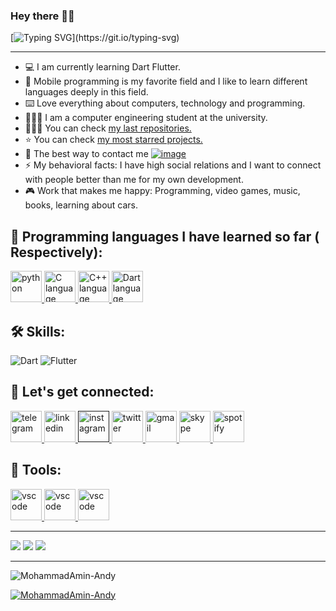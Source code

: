 ### Hey there 👋🏻

[![Typing SVG](https://readme-typing-svg.demolab.com?font=Fira+Code&size=14&pause=10000&color=149414&vCenter=true&multiline=true&repeat=false&width=526&lines=I'm+MoahmmadAmin-Andy(Mamin)+Dart+Programmer+work+with+Flutter+FrameWork.)](https://git.io/typing-svg)

-----------------

- 💻  I am currently learning Dart Flutter.
- 📱 Mobile programming is my favorite field and I like to learn different languages ​​deeply in this field.
- ⌨️ Love everything about computers, technology and programming.
- 👨🏻‍🎓  I am a computer engineering student at the university.
- 👨🏻‍💻  You can check [my last repositories.](https://github.com/MohammadAmin-Andy?tab=repositories)
- ⭐   You can check [my most starred projects.](https://github.com/MohammadAmin-Andy?tab=repositories&q=&type=&language=&sort=stargazers)
- 📧  The best way to contact me  [![image](https://img.shields.io/badge/-pg.mohammadamin@gmail.com-c14438?style=flat-square&logo=Gmail&logoColor=white&link=mailto:pg.mohammadamin@gmail.com)](mailto:pg.mohammadamin@gmail.com)
- ⚡️  My behavioral facts: I have high social relations and I want to connect with people better than me for my own development.
- 🎮  Work that makes me happy: Programming, video games, music, books, learning about cars.
 

## 🧠 Programming languages ​​I have learned so far ( Respectively):

<p> <a href="https://www.python.org" target="_blank" rel="noreferrer"> <img src="https://raw.githubusercontent.com/bablubambal/All_logo_and_pictures/1ac69ce5fbc389725f16f989fa53c62d6e1b4883/programming%20languages/python.svg" alt="python" width="50" height="50"/> </a> <a href="https://www.cprogramming.com" target="_blank" rel="noreferrer"> <img src="https://raw.githubusercontent.com/bablubambal/All_logo_and_pictures/1ac69ce5fbc389725f16f989fa53c62d6e1b4883/programming%20languages/c.svg" alt="C language" width="50" height="50"/> </a> 
<a href="https://cplusplus.com" target="_blank" rel="noreferrer"> <img src="https://raw.githubusercontent.com/bablubambal/All_logo_and_pictures/1ac69ce5fbc389725f16f989fa53c62d6e1b4883/programming%20languages/c%2B%2B.svg" alt="C++ language" width="50" height="50"/> </a> 
<a href="https://dart.dev/" target="_blank" rel="noreferrer"> <img src="https://raw.githubusercontent.com/bablubambal/All_logo_and_pictures/1ac69ce5fbc389725f16f989fa53c62d6e1b4883/programming%20languages/dart.svg" alt="Dart language" width="50" height="50"/> </a> </p>


## 🛠 Skills:

![Dart](https://img.shields.io/badge/dart-%230175C2.svg?style=for-the-badge&logo=dart&logoColor=white)
![Flutter](https://img.shields.io/badge/Flutter-%2302569B.svg?style=for-the-badge&logo=Flutter&logoColor=white)

## 🔗  Let's get connected:

<a href="https://t.me/real_Mamin" target="_blank">
  <img src="https://github-production-user-asset-6210df.s3.amazonaws.com/79712314/238192520-a8429250-0cbb-46d1-9ad6-b82fb8b99349.svg" alt="telegram" width="50" height="50"/>
</a>

<a href="https://www.linkedin.com/in/mohammad-amin-amirkolaei-andy-588448239" target="_blank">
  <img src="https://github-production-user-asset-6210df.s3.amazonaws.com/79712314/238661011-148a23f5-07be-4fb9-bda2-6671852ca716.svg" alt="linkedin" width="50" height="50"/>
</a>
<a href="" target="_blank">
  <img src="https://github-production-user-asset-6210df.s3.amazonaws.com/79712314/238192493-8d077bb1-c29a-4100-a0e2-b3bc27244820.svg" alt="instagram" width="50" height="50"/>
</a>
<a href="https://twitter.com/MohammadAmin_pg" target="_blank">
  <img src="https://upload.wikimedia.org/wikipedia/commons/5/53/X_logo_2023_original.svg" alt="twitter" width="50" height="50"/>
</a>
<a href="pg.mohammadamin@gmail.com" target="_blank">
  <img src="https://upload.wikimedia.org/wikipedia/commons/7/7e/Gmail_icon_%282020%29.svg" alt="gmail" width="50" height="50"/>
</a>
<a href="https://join.skype.com/invite/g0b7X6fUIJ6u" target="_blank">
  <img src="https://upload.wikimedia.org/wikipedia/commons/6/60/Skype_logo_%282019%E2%80%93present%29.svg" alt="skype" width="50" height="50"/>
</a>
<a href="https://open.spotify.com/user/31nzb5buqmpfyxtcusyqvajoxunu" target="_blank">
  <img src="https://upload.wikimedia.org/wikipedia/commons/8/84/Spotify_icon.svg" alt="spotify" width="50" height="50"/>
</a>

## 🔧 Tools:


<a href="https://code.visualstudio.com/" target="_blank">
  <img src="https://upload.wikimedia.org/wikipedia/commons/9/9a/Visual_Studio_Code_1.35_icon.svg" alt="vscode" width="50" height="50"/>
</a>
<a href="https://developer.android.com/studio?gclid=CjwKCAjw3dCnBhBCEiwAVvLcu6fcZ34Hm8rEqtLlzZ9rHhItPpr540icbMPlOlrfZWPoy5ZwOuiCtRoCI1EQAvD_BwE&gclsrc=aw.ds" target="_blank">
  <img src="https://upload.wikimedia.org/wikipedia/commons/9/95/Android_Studio_Icon_3.6.svg" alt="vscode" width="50" height="50"/>
</a>
<a href="https://www.jetbrains.com/idea/promo/?source=google&medium=cpc&campaign=9736965298&term=intellij&content=602143185985&gad=1&gclid=CjwKCAjw3dCnBhBCEiwAVvLcux1YnAOjYo9hHbb3SU9aIzhLYi9xRTDeZHccO9n7_xmuvbTIpsdgjxoCkFkQAvD_BwE" target="_blank">
  <img src="https://upload.wikimedia.org/wikipedia/commons/9/9c/IntelliJ_IDEA_Icon.svg" alt="vscode" width="50" height="50"/>
</a>

-----------------

![](https://github-readme-stats.vercel.app/api/top-langs/?username=MohammadAmin-Andy&theme=dark&hide_border=true&include_all_commits=false&count_private=true&layout=compact)
![](https://github-readme-stats.vercel.app/api?username=MohammadAmin-Andy&theme=dark&hide_border=true&include_all_commits=false&count_private=true)
![](https://github-readme-streak-stats.herokuapp.com/?user=masihgh&theme=dark&hide_border=true)

-----------------

<p align="left"> <img src="https://komarev.com/ghpvc/?username=MohammadAmin-Andy&label=Profile%20views&color=0e75b6&style=flat" alt="MohammadAmin-Andy" /> </p>

<p align="left"> <a href="https://github.com/ryo-ma/github-profile-trophy"><img src="https://github-profile-trophy.vercel.app/?username=MohammadAmin-Andy" alt="MohammadAmin-Andy" /></a> </p

-----------------
